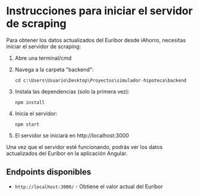 # Instrucciones para iniciar el servidor de scraping

Para obtener los datos actualizados del Euríbor desde iAhorro, necesitas iniciar el servidor de scraping:

1. Abre una terminal/cmd
2. Navega a la carpeta "backend":

   ```
   cd c:\Users\Usuario\Desktop\Proyectos\simulador-hipoteca\backend
   ```

3. Instala las dependencias (solo la primera vez):

   ```
   npm install
   ```

4. Inicia el servidor:

   ```
   npm start
   ```

5. El servidor se iniciará en http://localhost:3000

Una vez que el servidor esté funcionando, podrás ver los datos actualizados del Euríbor en la aplicación Angular.

## Endpoints disponibles

- `http://localhost:3000/` - Obtiene el valor actual del Euríbor

